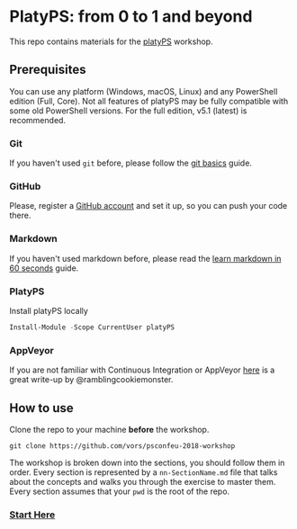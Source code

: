 # PlatyPS: from 0 to 1 and beyond

This repo contains materials for the [platyPS](https://github.com/PowerShell/platyPS) workshop.

## Prerequisites

You can use any platform (Windows, macOS, Linux) and any PowerShell edition (Full, Core).
Not all features of platyPS may be fully compatible with some old PowerShell versions.
For the full edition, v5.1 (latest) is recommended.

### Git

If you haven't used `git` before, please follow the [git basics](https://github.com/PowerShell/PowerShell/blob/48be62537933cf3ca3c9866f3acfa931acac2587/docs/git/basics.md) guide.

### GitHub

Please, register a [GitHub account]( https://github.com/join) and set it up,
so you can push your code there.

### Markdown

If you haven't used markdown before, please read the [learn markdown in 60 seconds](http://commonmark.org/help/) guide.


### PlatyPS

Install platyPS locally

```powershell
Install-Module -Scope CurrentUser platyPS
```

### AppVeyor

If you are not familiar with Continuous Integration or AppVeyor [here](http://ramblingcookiemonster.github.io/GitHub-Pester-AppVeyor/) is a great write-up by @ramblingcookiemonster.

## How to use

Clone the repo to your machine **before** the workshop.

```
git clone https://github.com/vors/psconfeu-2018-workshop
```

The workshop is broken down into the sections, you should follow them in order.
Every section is represented by a `nn-SectionName.md` file that talks about the concepts and
walks you through the exercise to master them.
Every section assumes that your `pwd` is the root of the repo.

### [Start Here](01-Bootstrap.md)
